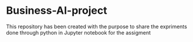 # Business-AI-project
This repository has been created with the purpose to share the expriments done through python in Jupyter notebook for the assigment 
